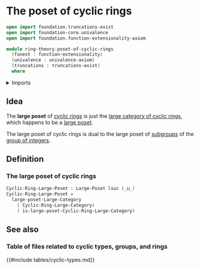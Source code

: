 # The poset of cyclic rings

```agda
open import foundation.truncations-exist
open import foundation-core.univalence
open import foundation.function-extensionality-axiom

module ring-theory.poset-of-cyclic-rings
  (funext : function-extensionality)
  (univalence : univalence-axiom)
  (truncations : truncations-exist)
  where
```

<details><summary>Imports</summary>

```agda
open import foundation.universe-levels

open import order-theory.large-posets funext univalence truncations

open import ring-theory.category-of-cyclic-rings funext univalence truncations
```

</details>

## Idea

The **large poset** of [cyclic rings](ring-theory.cyclic-rings.md) is just the
[large category of cyclic rings](ring-theory.category-of-cyclic-rings.md), which
happens to be a [large poset](order-theory.large-posets.md).

The large poset of cyclic rings is dual to the large poset of
[subgroups](group-theory.subgroups.md) of the
[group of integers](elementary-number-theory.group-of-integers.md).

## Definition

### The large poset of cyclic rings

```agda
Cyclic-Ring-Large-Poset : Large-Poset lsuc (_⊔_)
Cyclic-Ring-Large-Poset =
  large-poset-Large-Category
    ( Cyclic-Ring-Large-Category)
    ( is-large-poset-Cyclic-Ring-Large-Category)
```

## See also

### Table of files related to cyclic types, groups, and rings

{{#include tables/cyclic-types.md}}
